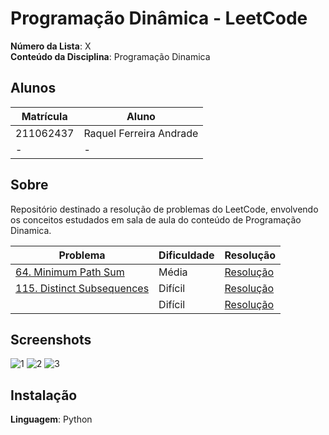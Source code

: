 # Programação Dinâmica - LeetCode

**Número da Lista**: X <br>
**Conteúdo da Disciplina**: Programação Dinamica<br>

## Alunos
|Matrícula | Aluno |
| -- | -- |
| 211062437 |  Raquel Ferreira Andrade |
| -  |  - |

## Sobre 
Repositório destinado a resolução de problemas do LeetCode, envolvendo os conceitos estudados em sala de aula do conteúdo de Programação Dinamica. 

| Problema | Dificuldade | Resolução |
| -- | -- | -- |
| [64. Minimum Path Sum](https://leetcode.com/problems/minimum-path-sum/description/) | Média | [Resolução]() |
| [115. Distinct Subsequences](https://leetcode.com/problems/distinct-subsequences/description/?envType=problem-list-v2&envId=dynamic-programming) | Difícil | [Resolução]() |
|  | Difícil | [Resolução]() |


## Screenshots

![1]()
![2]()
![3]()

## Instalação 
**Linguagem**: Python
